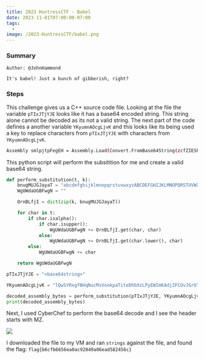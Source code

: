 ```yaml
---
title: 2023 HuntressCTF - Babel
date: 2023-11-01T07:00:00-07:00
tags:
  - 
image: /2023-HuntressCTF/babel.png
---
```


### Summary
```
Author: @JohnHammond

It's babel! Just a bunch of gibberish, right?
```

### Steps

This challenge gives us a C++ source code file. Looking at the file the variable `pTIxJTjYJE` looks like it has a base64 encoded string.  This string alone cannot be decoded as its not a valid string.  The next part of the code defines a another variable `YKyumnAOcgLjvK` and this looks like its being used a key to replace characters from `pTIxJTjYJE` with characters from `YKyumnAOcgLjvK`.  
```bash
Assembly smlpjtpFegEH = Assembly.Load(Convert.FromBase64String(zcfZIEShfvKnnsZ(pTIxJTjYJE, YKyumnAOcgLjvK)));
```

This python script will perform the subsitition for me and create a valid base64 string.
```python
def perform_substitution(t, k):
    bnugMUJGJayaT = "abcdefghijklmnopqrstuvwxyzABCDEFGHIJKLMNOPQRSTUVWXYZ"
    WgUWdaUGBFwgN = ""

    OrnBLfjI = dict(zip(k, bnugMUJGJayaT))

    for char in t:
        if char.isalpha():
            if char.isupper():
                WgUWdaUGBFwgN += OrnBLfjI.get(char, char)
            else:
                WgUWdaUGBFwgN += OrnBLfjI.get(char.lower(), char)
        else:
            WgUWdaUGBFwgN += char

    return WgUWdaUGBFwgN

pTIxJTjYJE = "<base64string>"

YKyumnAOcgLjvK = "lQwSYRxgfBHqNucMsVonkpaTiteDhbXzLPyEWImKAdjZFCOvJGrU"

decoded_assembly_bytes = perform_substitution(pTIxJTjYJE, YKyumnAOcgLjvK)
print(decoded_assembly_bytes)
```

Next, I used CyberChef to perform the base64 decode and I see the header starts with MZ. 

![](/2023-HuntressCTF/babel1.png)


I downloaded the file to my VM and ran `strings` against the file, and found the flag: `flag{b6cfb6656ea0ac92849a06ead582456c}`

